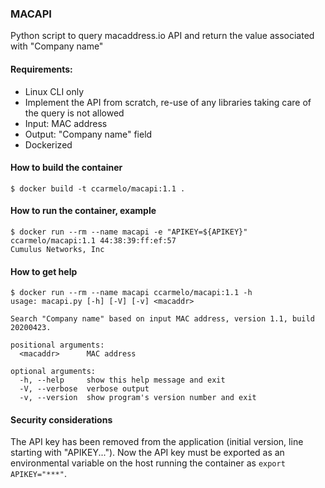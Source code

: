 ### MACAPI
Python script to query macaddress.io API and return the value associated with "Company name"

#### Requirements:
- Linux CLI only
- Implement the API from scratch, re-use of any libraries taking care of the query is not allowed
- Input: MAC address
- Output: "Company name" field
- Dockerized

#### How to build the container
```
$ docker build -t ccarmelo/macapi:1.1 .
```

#### How to run the container, example
```
$ docker run --rm --name macapi -e "APIKEY=${APIKEY}" ccarmelo/macapi:1.1 44:38:39:ff:ef:57
Cumulus Networks, Inc
```

#### How to get help
```
$ docker run --rm --name macapi ccarmelo/macapi:1.1 -h
usage: macapi.py [-h] [-V] [-v] <macaddr>

Search "Company name" based on input MAC address, version 1.1, build 20200423.

positional arguments:
  <macaddr>      MAC address

optional arguments:
  -h, --help     show this help message and exit
  -V, --verbose  verbose output
  -v, --version  show program's version number and exit
```

#### Security considerations
The API key has been removed from the application (initial version, line starting with "APIKEY...").
Now the API key must be exported as an environmental variable on the host running the container as `export APIKEY="***"`.

